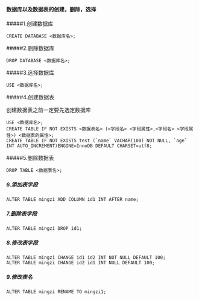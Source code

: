 #### 数据库以及数据表的创建，删除，选择

#####1.创建数据库

```
CREATE DATABASE <数据库名>;
```

#####2.删除数据库

```
DROP DATABASE <数据库名>;
```

#####3.选择数据库

```
USE <数据库名>;
```

#####4.创建数据表

创建数据表之前一定要先选定数据库

```
USE <数据库名>;
CREATE TABLE IF NOT EXISTS <数据表名> (<字段名> <字段属性>,<字段名> <字段属性>) <数据表的属性>;
CREATE TABLE IF NOT EXISTS test (`name` VACHAR(100) NOT NULL, `age` INT AUTO_INCREMENT)ENGINE=InnoDB DEFAULT CHARSET=utf8;
```

#####5.删除数据表

```
DROP TABLE <数据表名>;
```

##### 6.添加表字段

```
ALTER TABLE mingzi ADD COLUMN id1 INT AFTER name;
```

##### 7.删除表字段

```
ALTER TABLE mingzi DROP id1;
```

##### 8.修改表字段

```
ALTER TABLE mingzi CHANGE id1 id2 INT NOT NULL DEFAULT 100;
ALTER TABLE mingzi CHANGE id2 id1 INT NULL DEFAULT 100;
```

##### 9.修改表名

```
ALTER TABLE mingzi RENAME TO mingzi1;
```
